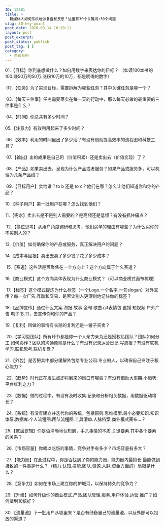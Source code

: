 ```yaml
---
ID: 12801
title: >
  新媒体人如何系统地做复盘和反思？这里有30个关键词+30个问题
slug: 30-key-point
post_date: 2020-03-14 10:18:11
layout: post
post_excerpt:
post_status: publish
post_tag: [ ]
category:
  - 杂谈系列
---
```

<div>
  <div>
    01.【目标】你到底想做什么？如何用数字来表达你的目标？ （如读100本书的100.赚50万的50万.涨粉10万的10万，都是明确的数字）
  </div>
  
  <div>
     
  </div>
  
  <div>
     02.【任务】为了实现目标，需要拆解为哪些任务？其中关键任务是哪一个？
  </div>
  
  <div>
     
  </div>
  
  <div>
     03.【每天三件事】任务需要落实在每一天的行动中，那么每天必做的最重要的三件事是什么？
  </div>
  
  <div>
     
  </div>
  
  <div>
     04.【时间】你总共有多少时间？ 
  </div>
  
  <div>
     
  </div>
  
  <div>
    05.【注意力】有效利用起来了多少时间？
  </div>
  
  <div>
     
  </div>
  
  <div>
     06.【效率】利用的时间里出了多少活？有没有借助提高效率的流程图和科技工具？
  </div>
  
  <div>
     
  </div>
  
  <div>
     07.【输出】出的成果是自己用（价值积累）还是卖出去（价值变现）了？
  </div>
  
  <div>
     
  </div>
  
  <div>
     08.【产品】如果卖出去，呈现为什么产品或者服务？如果产品或服务多，可以梳理为几条产品线？
  </div>
  
  <div>
     
  </div>
  
  <div>
     09.【目标用户】卖给谁？to b 还是 to c？他们在哪？怎么让他们知道你和你的产品？ 
  </div>
  
  <div>
     
  </div>
  
  <div>
    10.【种子用户】第一批用户在哪？怎么找到他们？ 
  </div>
  
  <div>
     
  </div>
  
  <div>
    11.【需求】卖出去是不是别人需要的？是高频还是低频？有没有抓住痛点？
  </div>
  
  <div>
     
  </div>
  
  <div>
     12.【换位思考】从用户角度调研和思考，他们买单的理由有哪些？为什么买你的不买别人的？
  </div>
  
  <div>
     
  </div>
  
  <div>
    13.【价值】如何确保你的产品或服务，真正解决用户的问题？ 
  </div>
  
  <div>
     
  </div>
  
  <div>
    14.【成本与回报】卖出去卖了多少钱？花了多少成本？
  </div>
  
  <div>
     
  </div>
  
  <div>
     15.【赛道】这些活是否聚焦在一个方向上？这个方向属于什么赛道？
  </div>
  
  <div>
     
  </div>
  
  <div>
    16.【商业模式】这个方向具体表现为什么商业模式？（可以商业模式画布梳理）
  </div>
  
  <div>
     
  </div>
  
  <div>
     17.【标签】这个模式提炼为什么标签（一个Logo.一个名字.一句slogan）对外宣传？每一次广告.互动和交易，是否让别人更深刻地记住你的标签？ 
  </div>
  
  <div>
     
  </div>
  
  <div>
    18.【品牌宣传】通过什么文案.海报.故事.金句.歌曲.gif表情包.直播.短视频.户外广告.电子书.书，去宣传你和你的产品？ 
  </div>
  
  <div>
     
  </div>
  
  <div>
    19.【复利】所做的事情有长期的复利还是一锤子买卖？
  </div>
  
  <div>
     
  </div>
  
  <div>
     20.【学习型团队】所有环节都是你一个人亲力亲为还是授权给团队？团队如何分工.如何协作？团队的沟通原则是什么？有没有记录运营日记.写周报？有没有联机学习.联机思考.联机复盘？ 
  </div>
  
  <div>
     
  </div>
  
  <div>
    21.【外包】是否把其中部分缓解外包给专业公司.专业的人，以确保自己专注于核心能力？
  </div>
  
  <div>
     
  </div>
  
  <div>
     22.【趋势】时代正在发生或即将到来的风口有哪些？有没有借助大周期.小趋势.平台红利之力？
  </div>
  
  <div>
     
  </div>
  
  <div>
     23.【数据】做的过程中，有没有及时收集.记录和分析相关数据，用数据驱动增长？
  </div>
  
  <div>
     
  </div>
  
  <div>
     24.【系统】有没有建立并迭代你的系统，包括原则.思维模型.最小必要知识.知识体系.数据库.个人流程图.团队流程图.工具清单.人脉档案.商业模式画布...？ 
  </div>
  
  <div>
     
  </div>
  
  <div>
    25.【底层逻辑】你是否清晰地认知到，手头事情的本质.关键要素.其中各个要素的关系？
  </div>
  
  <div>
     
  </div>
  
  <div>
     26.【市场容量】你赖以吃饭的事情，竞争对手有多少？市场容量有多大？
  </div>
  
  <div>
     
  </div>
  
  <div>
     27.【能力圈】在此过程中，你是否找到了你的能力圈，能力圈内最擅长.最能做到极致的一件事是什么？（精力.认知.技能.团队.资源.人脉.资金方面的）局限是什么？
  </div>
  
  <div>
     
  </div>
  
  <div>
     28.【竞争力】如何在市场上建立你的护城河，以保持持久的竞争力？ 
  </div>
  
  <div>
     
  </div>
  
  <div>
    29.【升级】如何升级你的商业模式.产品.团队管理.服务.用户体验.运营.推广？如何做到10倍好？ 
  </div>
  
  <div>
     
  </div>
  
  <div>
    30.【流量池】下一批用户从哪里来？是否有储备自己的流量池，以及外部可以投放的渠道？
  </div>
</div>